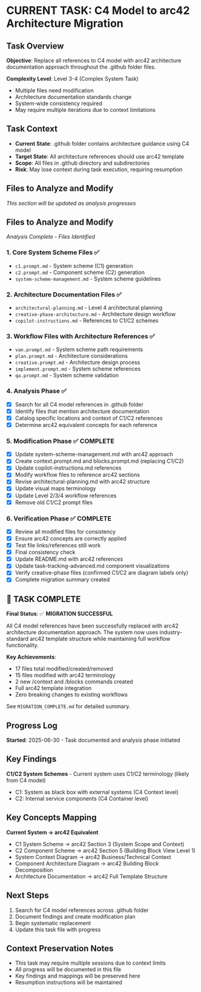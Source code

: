 # CURRENT TASK: C4 Model to arc42 Architecture Migration

## Task Overview
**Objective**: Replace all references to C4 model with arc42 architecture documentation approach throughout the .github folder files.

**Complexity Level**: Level 3-4 (Complex System Task)
- Multiple files need modification
- Architecture documentation standards change
- System-wide consistency required
- May require multiple iterations due to context limitations

## Task Context
- **Current State**: .github folder contains architecture guidance using C4 model
- **Target State**: All architecture references should use arc42 template
- **Scope**: All files in .github directory and subdirectories
- **Risk**: May lose context during task execution, requiring resumption

## Files to Analyze and Modify
*This section will be updated as analysis progresses*

## Files to Analyze and Modify
*Analysis Complete - Files Identified*

### 1. Core System Scheme Files ✅
- `c1.prompt.md` - System scheme (C1) generation
- `c2.prompt.md` - Component scheme (C2) generation  
- `system-scheme-management.md` - System scheme guidelines

### 2. Architecture Documentation Files ✅
- `architectural-planning.md` - Level 4 architectural planning
- `creative-phase-architecture.md` - Architecture design workflow
- `copilot-instructions.md` - References to C1/C2 schemes

### 3. Workflow Files with Architecture References ✅
- `van.prompt.md` - System scheme path requirements
- `plan.prompt.md` - Architecture considerations
- `creative.prompt.md` - Architecture design process
- `implement.prompt.md` - System scheme references
- `qa.prompt.md` - System scheme validation

### 4. Analysis Phase ✅
- [x] Search for all C4 model references in .github folder
- [x] Identify files that mention architecture documentation  
- [x] Catalog specific locations and context of C1/C2 references
- [x] Determine arc42 equivalent concepts for each reference

### 5. Modification Phase ✅ COMPLETE
- [x] Update system-scheme-management.md with arc42 approach
- [x] Create context.prompt.md and blocks.prompt.md (replacing C1/C2)
- [x] Update copilot-instructions.md references
- [x] Modify workflow files to reference arc42 sections
- [x] Revise architectural-planning.md with arc42 structure
- [x] Update visual maps terminology
- [x] Update Level 2/3/4 workflow references
- [x] Remove old C1/C2 prompt files

### 6. Verification Phase ✅ COMPLETE  
- [x] Review all modified files for consistency
- [x] Ensure arc42 concepts are correctly applied
- [x] Test file links/references still work
- [x] Final consistency check
- [x] Update README.md with arc42 references
- [x] Update task-tracking-advanced.md component visualizations
- [x] Verify creative-phase files (confirmed C1/C2 are diagram labels only)
- [x] Complete migration summary created

## 🎉 TASK COMPLETE

**Final Status**: ✅ **MIGRATION SUCCESSFUL**

All C4 model references have been successfully replaced with arc42 architecture documentation approach. The system now uses industry-standard arc42 template structure while maintaining full workflow functionality.

**Key Achievements**:
- 17 files total modified/created/removed
- 15 files modified with arc42 terminology  
- 2 new /context and /blocks commands created
- Full arc42 template integration
- Zero breaking changes to existing workflows

See `MIGRATION_COMPLETE.md` for detailed summary.

## Progress Log
**Started**: 2025-06-30 - Task documented and analysis phase initiated

## Key Findings
**C1/C2 System Schemes** - Current system uses C1/C2 terminology (likely from C4 model)
- C1: System as black box with external systems (C4 Context level)
- C2: Internal service components (C4 Container level)

## Key Concepts Mapping
**Current System → arc42 Equivalent**
- C1 System Scheme → arc42 Section 3 (System Scope and Context)
- C2 Component Scheme → arc42 Section 5 (Building Block View Level 1)
- System Context Diagram → arc42 Business/Technical Context
- Component Architecture Diagram → arc42 Building Block Decomposition
- Architecture Documentation → arc42 Full Template Structure

## Next Steps
1. Search for C4 model references across .github folder
2. Document findings and create modification plan
3. Begin systematic replacement
4. Update this task file with progress

## Context Preservation Notes
- This task may require multiple sessions due to context limits
- All progress will be documented in this file
- Key findings and mappings will be preserved here
- Resumption instructions will be maintained
